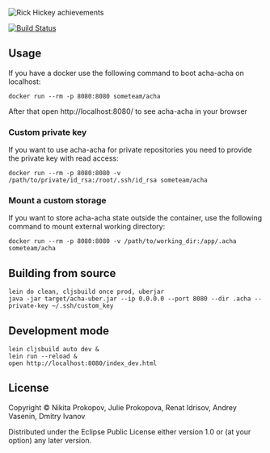 ![Rick Hickey achievements](https://raw.githubusercontent.com/someteam/acha/master/hickey.png)

[![Build Status](https://travis-ci.org/someteam/acha.svg?branch=master)](https://travis-ci.org/someteam/acha)

## Usage

If you have a docker use the following command to boot acha-acha on localhost:

    docker run --rm -p 8080:8080 someteam/acha

After that open http://localhost:8080/ to see acha-acha in your browser

### Custom private key

If you want to use acha-acha for private repositories you need to provide the private key with read access:

    docker run --rm -p 8080:8080 -v /path/to/private/id_rsa:/root/.ssh/id_rsa someteam/acha

### Mount a custom storage

If you want to store acha-acha state outside the container, use the following command to mount external working directory:

    docker run --rm -p 8080:8080 -v /path/to/working_dir:/app/.acha someteam/acha

## Building from source

    lein do clean, cljsbuild once prod, uberjar
    java -jar target/acha-uber.jar --ip 0.0.0.0 --port 8080 --dir .acha --private-key ~/.ssh/custom_key

## Development mode

    lein cljsbuild auto dev &
    lein run --reload &
    open http://localhost:8080/index_dev.html

## License

Copyright © Nikita Prokopov, Julie Prokopova, Renat Idrisov, Andrey Vasenin, Dmitry Ivanov

Distributed under the Eclipse Public License either version 1.0 or (at your option) any later version.
